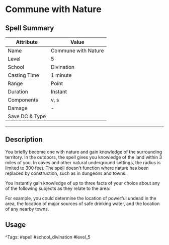 # Commune with Nature

## Spell Summary

| Attribute        | Value                  |
|------------------|------------------------|
| Name             | Commune with Nature                 |
| Level            | 5                |
| School           | Divination          |
| Casting Time     | 1 minute              |
| Range            | Point            |
| Duration         | Instant             |
| Components       | v, s             |
| Damage           | -               |
| Save DC & Type   |              |

---

## Description

You briefly become one with nature and gain knowledge of the surrounding territory. In the outdoors, the spell gives you knowledge of the land within 3 miles of you. In caves and other natural underground settings, the radius is limited to 300 feet. The spell doesn't function where nature has been replaced by construction, such as in dungeons and towns.

You instantly gain knowledge of up to three facts of your choice about any of the following subjects as they relate to the area:

For example, you could determine the location of powerful undead in the area, the location of major sources of safe drinking water, and the location of any nearby towns.

## Usage


^Tags: #spell #school_divination #level_5
